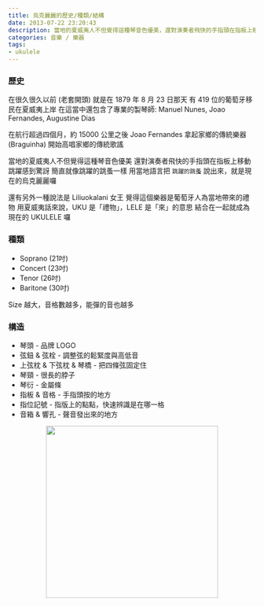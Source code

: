 ```yaml
---
title: 烏克麗麗的歷史/種類/結構
date: 2013-07-22 23:20:43
description: 當地的夏威夷人不但覺得這種琴音色優美，還對演奏者飛快的手指頭在指板上移動跳躍感到驚訝，簡直就像跳躍的跳蚤一樣，用當地語言把「跳躍的跳蚤」說出來，就是現在的烏克麗麗囉 ...
categories: 音樂 / 樂器
tags:
- ukulele
---
```

### 歷史

在很久很久以前 (老套開頭)
就是在 1879 年 8 月 23 日那天
有 419 位的葡萄牙移民在夏威夷上岸
在這當中還包含了專業的製琴師:
Manuel Nunes, Joao Fernandes, Augustine Dias

<!-- more -->

在航行超過四個月，約 15000 公里之後
Joao Fernandes 拿起家鄉的傳統樂器 (Braguinha)
開始高唱家鄉的傳統歌謠

當地的夏威夷人不但覺得這種琴音色優美
還對演奏者飛快的手指頭在指板上移動跳躍感到驚訝
簡直就像跳躍的跳蚤一樣
用當地語言把 `跳躍的跳蚤` 說出來，就是現在的烏克麗麗囉

還有另外一種說法是
Liliuokalani 女王 覺得這個樂器是葡萄牙人為當地帶來的禮物
用夏威夷話來說，UKU 是「禮物」，LELE 是「來」的意思
結合在一起就成為現在的 UKULELE 囉

### 種類

- Soprano (21吋)
- Concert (23吋)
- Tenor (26吋)
- Baritone (30吋)

Size 越大，音格數越多，能彈的音也越多

### 構造
- 琴頭 - 品牌 LOGO
- 弦鈕 & 弦栓 - 調整弦的鬆緊度與高低音
- 上弦枕 & 下弦枕 & 琴橋 - 把四條弦固定住
- 琴頸 - 很長的脖子
- 琴衍 - 金屬條
- 指板 & 音格 - 手指頭按的地方
- 指位記號 - 指版上的點點，快速辨識是在哪一格
- 音箱 & 響孔 - 聲音發出來的地方

<div align="center"><img src="./ukulele-anatomy.jpg"" width="350px" /></div>
